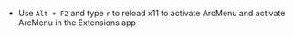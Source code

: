 * Use `Alt + F2` and type `r` to reload x11 to activate ArcMenu and activate ArcMenu in the Extensions app



